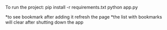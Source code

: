 To run the project: pip install -r requirements.txt python app.py

*to see bookmark after adding it refresh the page *the list with bookmarks will clear after shutting down the app